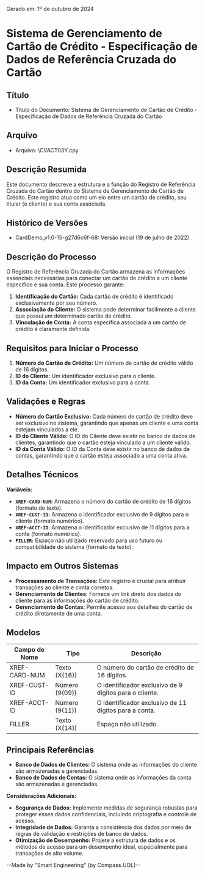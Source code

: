 Gerado em: 1º de outubro de 2024

# Sistema de Gerenciamento de Cartão de Crédito - Especificação de Dados de Referência Cruzada do Cartão

## Título

- Título do Documento: Sistema de Gerenciamento de Cartão de Crédito - Especificação de Dados de Referência Cruzada do Cartão

## Arquivo

- Arquivo: \CVACT03Y.cpy

## Descrição Resumida

Este documento descreve a estrutura e a função do Registro de Referência Cruzada do Cartão dentro do Sistema de Gerenciamento de Cartão de Crédito. Este registro atua como um elo entre um cartão de crédito, seu titular (o cliente) e sua conta associada.

## Histórico de Versões

- CardDemo_v1.0-15-g27d6c6f-68: Versão inicial (19 de julho de 2022)

## Descrição do Processo

O Registro de Referência Cruzada do Cartão armazena as informações essenciais necessárias para conectar um cartão de crédito a um cliente específico e sua conta. Este processo garante:

1. **Identificação do Cartão:** Cada cartão de crédito é identificado exclusivamente por seu número.
2. **Associação do Cliente:** O sistema pode determinar facilmente o cliente que possui um determinado cartão de crédito.
3. **Vinculação de Conta:** A conta específica associada a um cartão de crédito é claramente definida.

## Requisitos para Iniciar o Processo

1. **Número do Cartão de Crédito:** Um número de cartão de crédito válido de 16 dígitos.
2. **ID do Cliente:** Um identificador exclusivo para o cliente.
3. **ID da Conta:** Um identificador exclusivo para a conta.

## Validações e Regras

* **Número do Cartão Exclusivo:** Cada número de cartão de crédito deve ser exclusivo no sistema, garantindo que apenas um cliente e uma conta estejam vinculados a ele.
* **ID do Cliente Válido:** O ID do Cliente deve existir no banco de dados de clientes, garantindo que o cartão esteja vinculado a um cliente válido.
* **ID da Conta Válido:** O ID da Conta deve existir no banco de dados de contas, garantindo que o cartão esteja associado a uma conta ativa.

## Detalhes Técnicos

**Variáveis:**

* **`XREF-CARD-NUM`:** Armazena o número do cartão de crédito de 16 dígitos (formato de texto).
* **`XREF-CUST-ID`:** Armazena o identificador exclusivo de 9 dígitos para o cliente (formato numérico).
* **`XREF-ACCT-ID`:** Armazena o identificador exclusivo de 11 dígitos para a conta (formato numérico).
* **`FILLER`:** Espaço não utilizado reservado para uso futuro ou compatibilidade do sistema (formato de texto).

## Impacto em Outros Sistemas

* **Processamento de Transações:** Este registro é crucial para atribuir transações ao cliente e conta corretos.
* **Gerenciamento de Clientes:** Fornece um link direto dos dados do cliente para as informações do cartão de crédito.
* **Gerenciamento de Contas:** Permite acesso aos detalhes do cartão de crédito diretamente de uma conta.

## Modelos

| Campo de Nome | Tipo | Descrição |
|---|---|---|
| XREF-CARD-NUM | Texto (X(16)) | O número do cartão de crédito de 16 dígitos. |
| XREF-CUST-ID | Número (9(09)) | O identificador exclusivo de 9 dígitos para o cliente. |
| XREF-ACCT-ID | Número (9(11)) | O identificador exclusivo de 11 dígitos para a conta. |
| FILLER | Texto (X(14)) | Espaço não utilizado. |

## Principais Referências

* **Banco de Dados de Clientes:** O sistema onde as informações do cliente são armazenadas e gerenciadas.
* **Banco de Dados de Contas:** O sistema onde as informações da conta são armazenadas e gerenciadas.

**Considerações Adicionais:**

* **Segurança de Dados:** Implemente medidas de segurança robustas para proteger esses dados confidenciais, incluindo criptografia e controle de acesso.
* **Integridade de Dados:** Garanta a consistência dos dados por meio de regras de validação e restrições de banco de dados.
* **Otimização de Desempenho:** Projete a estrutura de dados e os métodos de acesso para um desempenho ideal, especialmente para transações de alto volume.

--Made by "Smart Engineering" (by Compass.UOL)--